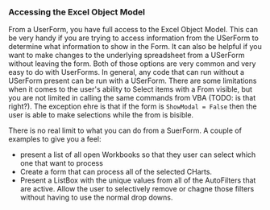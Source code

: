 ### Accessing the Excel Object Model

From a UserForm, you have full access to the Excel Object Model. This can be very handy if you are trying to access information from the USerForm to determine what information to show in the Form. It can also be helpful if you want to make changes to the underlying spreadsheet from a USerForm without leaving the form. Both of those options are very common and very easy to do with UserForms. In general, any code that can run without a USerForm present can be run with a USerForm. There are some limitations when it comes to the user's ability to Select items with a From visible, but you are not limited in calling the same commands from VBA (TODO: is that right?). The exception ehre is that if the form is `ShowModal = False` then the user is able to make selections while the from is bisible.

There is no real limit to what you can do from a SuerForm. A couple of examples to give you a feel:

- present a list of all open Workbooks so that they user can select which one that want to process
- Create a form that can process all of the selected CHarts.
- Present a ListBox with the unique values from all of the AutoFilters that are active. Allow the user to selectively remove or chagne those filters without having to use the normal drop downs.
